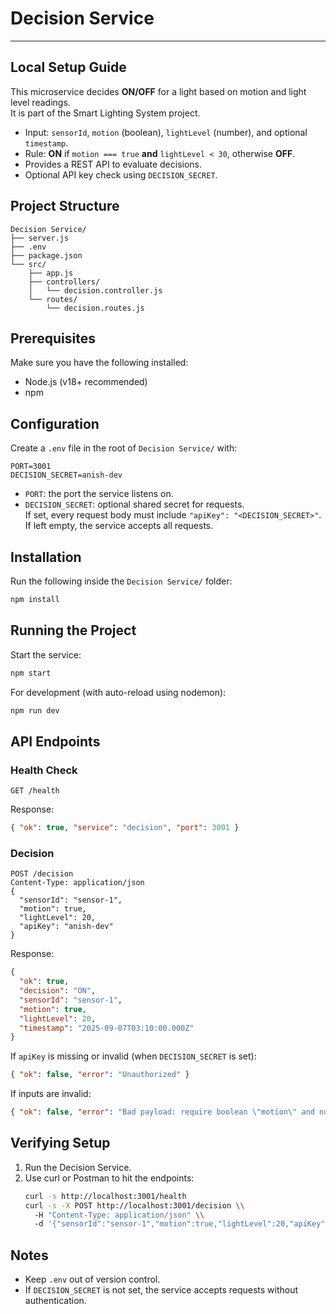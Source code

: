 # Decision Service
---
## Local Setup Guide

This microservice decides **ON/OFF** for a light based on motion and light level readings.  
It is part of the Smart Lighting System project.

- Input: `sensorId`, `motion` (boolean), `lightLevel` (number), and optional `timestamp`.
- Rule: **ON** if `motion === true` **and** `lightLevel < 30`, otherwise **OFF**.
- Provides a REST API to evaluate decisions.
- Optional API key check using `DECISION_SECRET`.

## Project Structure

```
Decision Service/
├── server.js
├── .env
├── package.json
└── src/
    ├── app.js
    ├── controllers/
    │   └── decision.controller.js
    └── routes/
        └── decision.routes.js
```

## Prerequisites

Make sure you have the following installed:

- Node.js (v18+ recommended)
- npm

## Configuration

Create a `.env` file in the root of `Decision Service/` with:

```env
PORT=3001
DECISION_SECRET=anish-dev
```

- `PORT`: the port the service listens on.  
- `DECISION_SECRET`: optional shared secret for requests.  
  If set, every request body must include `"apiKey": "<DECISION_SECRET>"`.  
  If left empty, the service accepts all requests.

## Installation

Run the following inside the `Decision Service/` folder:

```bash
npm install
```

## Running the Project

Start the service:

```bash
npm start
```

For development (with auto-reload using nodemon):

```bash
npm run dev
```

## API Endpoints

### Health Check
```
GET /health
```
Response:
```json
{ "ok": true, "service": "decision", "port": 3001 }
```

### Decision
```
POST /decision
Content-Type: application/json
{
  "sensorId": "sensor-1",
  "motion": true,
  "lightLevel": 20,
  "apiKey": "anish-dev"
}
```
Response:
```json
{
  "ok": true,
  "decision": "ON",
  "sensorId": "sensor-1",
  "motion": true,
  "lightLevel": 20,
  "timestamp": "2025-09-07T03:10:00.000Z"
}
```

If `apiKey` is missing or invalid (when `DECISION_SECRET` is set):
```json
{ "ok": false, "error": "Unauthorized" }
```

If inputs are invalid:
```json
{ "ok": false, "error": "Bad payload: require boolean \"motion\" and numeric \"lightLevel\"" }
```

## Verifying Setup

1. Run the Decision Service.  
2. Use curl or Postman to hit the endpoints:  
   ```bash
   curl -s http://localhost:3001/health
   curl -s -X POST http://localhost:3001/decision \\
     -H "Content-Type: application/json" \\
     -d '{"sensorId":"sensor-1","motion":true,"lightLevel":20,"apiKey":"anish-dev"}'
   ```

## Notes

- Keep `.env` out of version control.  
- If `DECISION_SECRET` is not set, the service accepts requests without authentication.  